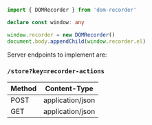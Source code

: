 ```ts
import { DOMRecorder } from 'dom-recorder'

declare const window: any

window.recorder = new DOMRecorder()
document.body.appendChild(window.recorder.el)
```

Server endpoints to implement are:

### `/store?key=recorder-actions`

| Method | Content-Type     |
|--------|------------------|
| POST   | application/json |
| GET    | application/json |
